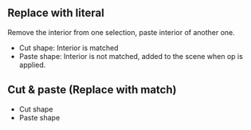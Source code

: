 ## Replace with literal

Remove the interior from one selection, paste interior of another one.
- Cut shape: Interior is matched
- Paste shape: Interior is not matched, added to the scene when op is applied.

## Cut & paste (Replace with match)
- Cut shape
- Paste shape 